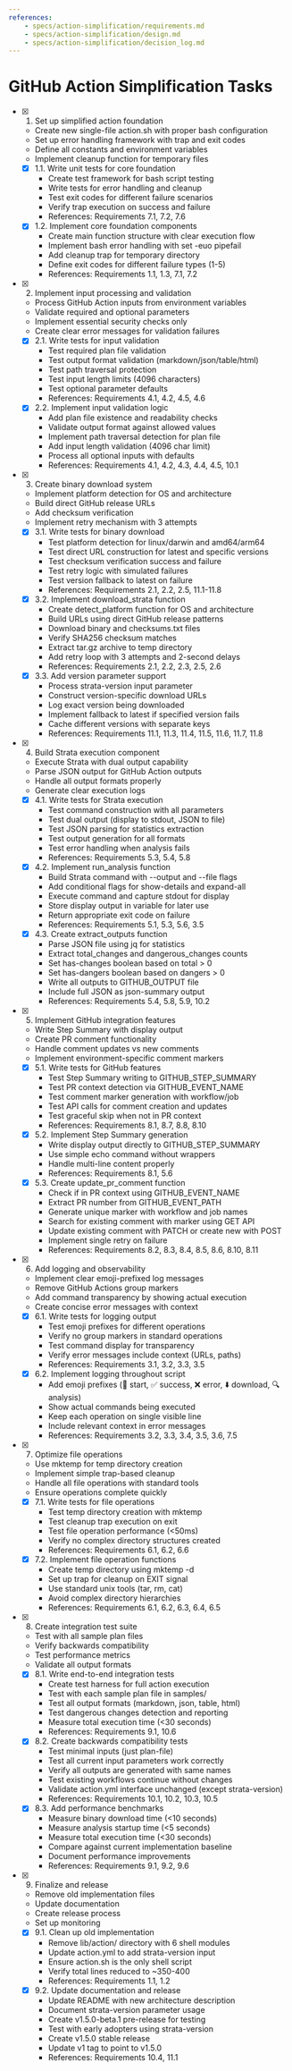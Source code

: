 ```yaml
---
references:
    - specs/action-simplification/requirements.md
    - specs/action-simplification/design.md
    - specs/action-simplification/decision_log.md
---
```

# GitHub Action Simplification Tasks

- [x] 1. Set up simplified action foundation
  - Create new single-file action.sh with proper bash configuration
  - Set up error handling framework with trap and exit codes
  - Define all constants and environment variables
  - Implement cleanup function for temporary files
  - [x] 1.1. Write unit tests for core foundation
    - Create test framework for bash script testing
    - Write tests for error handling and cleanup
    - Test exit codes for different failure scenarios
    - Verify trap execution on success and failure
    - References: Requirements 7.1, 7.2, 7.6
  - [x] 1.2. Implement core foundation components
    - Create main function structure with clear execution flow
    - Implement bash error handling with set -euo pipefail
    - Add cleanup trap for temporary directory
    - Define exit codes for different failure types (1-5)
    - References: Requirements 1.1, 1.3, 7.1, 7.2

- [x] 2. Implement input processing and validation
  - Process GitHub Action inputs from environment variables
  - Validate required and optional parameters
  - Implement essential security checks only
  - Create clear error messages for validation failures
  - [x] 2.1. Write tests for input validation
    - Test required plan file validation
    - Test output format validation (markdown/json/table/html)
    - Test path traversal protection
    - Test input length limits (4096 characters)
    - Test optional parameter defaults
    - References: Requirements 4.1, 4.2, 4.5, 4.6
  - [x] 2.2. Implement input validation logic
    - Add plan file existence and readability checks
    - Validate output format against allowed values
    - Implement path traversal detection for plan file
    - Add input length validation (4096 char limit)
    - Process all optional inputs with defaults
    - References: Requirements 4.1, 4.2, 4.3, 4.4, 4.5, 10.1

- [x] 3. Create binary download system
  - Implement platform detection for OS and architecture
  - Build direct GitHub release URLs
  - Add checksum verification
  - Implement retry mechanism with 3 attempts
  - [x] 3.1. Write tests for binary download
    - Test platform detection for linux/darwin and amd64/arm64
    - Test direct URL construction for latest and specific versions
    - Test checksum verification success and failure
    - Test retry logic with simulated failures
    - Test version fallback to latest on failure
    - References: Requirements 2.1, 2.2, 2.5, 11.1-11.8
  - [x] 3.2. Implement download_strata function
    - Create detect_platform function for OS and architecture
    - Build URLs using direct GitHub release patterns
    - Download binary and checksums.txt files
    - Verify SHA256 checksum matches
    - Extract tar.gz archive to temp directory
    - Add retry loop with 3 attempts and 2-second delays
    - References: Requirements 2.1, 2.2, 2.3, 2.5, 2.6
  - [x] 3.3. Add version parameter support
    - Process strata-version input parameter
    - Construct version-specific download URLs
    - Log exact version being downloaded
    - Implement fallback to latest if specified version fails
    - Cache different versions with separate keys
    - References: Requirements 11.1, 11.3, 11.4, 11.5, 11.6, 11.7, 11.8

- [x] 4. Build Strata execution component
  - Execute Strata with dual output capability
  - Parse JSON output for GitHub Action outputs
  - Handle all output formats properly
  - Generate clear execution logs
  - [x] 4.1. Write tests for Strata execution
    - Test command construction with all parameters
    - Test dual output (display to stdout, JSON to file)
    - Test JSON parsing for statistics extraction
    - Test output generation for all formats
    - Test error handling when analysis fails
    - References: Requirements 5.3, 5.4, 5.8
  - [x] 4.2. Implement run_analysis function
    - Build Strata command with --output and --file flags
    - Add conditional flags for show-details and expand-all
    - Execute command and capture stdout for display
    - Store display output in variable for later use
    - Return appropriate exit code on failure
    - References: Requirements 5.1, 5.3, 5.6, 3.5
  - [x] 4.3. Create extract_outputs function
    - Parse JSON file using jq for statistics
    - Extract total_changes and dangerous_changes counts
    - Set has-changes boolean based on total > 0
    - Set has-dangers boolean based on dangers > 0
    - Write all outputs to GITHUB_OUTPUT file
    - Include full JSON as json-summary output
    - References: Requirements 5.4, 5.8, 5.9, 10.2

- [x] 5. Implement GitHub integration features
  - Write Step Summary with display output
  - Create PR comment functionality
  - Handle comment updates vs new comments
  - Implement environment-specific comment markers
  - [x] 5.1. Write tests for GitHub features
    - Test Step Summary writing to GITHUB_STEP_SUMMARY
    - Test PR context detection via GITHUB_EVENT_NAME
    - Test comment marker generation with workflow/job
    - Test API calls for comment creation and updates
    - Test graceful skip when not in PR context
    - References: Requirements 8.1, 8.7, 8.8, 8.10
  - [x] 5.2. Implement Step Summary generation
    - Write display output directly to GITHUB_STEP_SUMMARY
    - Use simple echo command without wrappers
    - Handle multi-line content properly
    - References: Requirements 8.1, 5.6
  - [x] 5.3. Create update_pr_comment function
    - Check if in PR context using GITHUB_EVENT_NAME
    - Extract PR number from GITHUB_EVENT_PATH
    - Generate unique marker with workflow and job names
    - Search for existing comment with marker using GET API
    - Update existing comment with PATCH or create new with POST
    - Implement single retry on failure
    - References: Requirements 8.2, 8.3, 8.4, 8.5, 8.6, 8.10, 8.11

- [x] 6. Add logging and observability
  - Implement clear emoji-prefixed log messages
  - Remove GitHub Actions group markers
  - Add command transparency by showing actual execution
  - Create concise error messages with context
  - [x] 6.1. Write tests for logging output
    - Test emoji prefixes for different operations
    - Verify no group markers in standard operations
    - Test command display for transparency
    - Verify error messages include context (URLs, paths)
    - References: Requirements 3.1, 3.2, 3.3, 3.5
  - [x] 6.2. Implement logging throughout script
    - Add emoji prefixes (🚀 start, ✅ success, ❌ error, ⬇️ download, 🔍 analysis)
    - Show actual commands being executed
    - Keep each operation on single visible line
    - Include relevant context in error messages
    - References: Requirements 3.2, 3.3, 3.4, 3.5, 3.6, 7.5

- [x] 7. Optimize file operations
  - Use mktemp for temp directory creation
  - Implement simple trap-based cleanup
  - Handle all file operations with standard tools
  - Ensure operations complete quickly
  - [x] 7.1. Write tests for file operations
    - Test temp directory creation with mktemp
    - Test cleanup trap execution on exit
    - Test file operation performance (<50ms)
    - Verify no complex directory structures created
    - References: Requirements 6.1, 6.2, 6.6
  - [x] 7.2. Implement file operation functions
    - Create temp directory using mktemp -d
    - Set up trap for cleanup on EXIT signal
    - Use standard unix tools (tar, rm, cat)
    - Avoid complex directory hierarchies
    - References: Requirements 6.1, 6.2, 6.3, 6.4, 6.5

- [x] 8. Create integration test suite
  - Test with all sample plan files
  - Verify backwards compatibility
  - Test performance metrics
  - Validate all output formats
  - [x] 8.1. Write end-to-end integration tests
    - Create test harness for full action execution
    - Test with each sample plan file in samples/
    - Test all output formats (markdown, json, table, html)
    - Test dangerous changes detection and reporting
    - Measure total execution time (<30 seconds)
    - References: Requirements 9.1, 10.6
  - [x] 8.2. Create backwards compatibility tests
    - Test minimal inputs (just plan-file)
    - Test all current input parameters work correctly
    - Verify all outputs are generated with same names
    - Test existing workflows continue without changes
    - Validate action.yml interface unchanged (except strata-version)
    - References: Requirements 10.1, 10.2, 10.3, 10.5
  - [x] 8.3. Add performance benchmarks
    - Measure binary download time (<10 seconds)
    - Measure analysis startup time (<5 seconds)
    - Measure total execution time (<30 seconds)
    - Compare against current implementation baseline
    - Document performance improvements
    - References: Requirements 9.1, 9.2, 9.6

- [x] 9. Finalize and release
  - Remove old implementation files
  - Update documentation
  - Create release process
  - Set up monitoring
  - [x] 9.1. Clean up old implementation
    - Remove lib/action/ directory with 6 shell modules
    - Update action.yml to add strata-version input
    - Ensure action.sh is the only shell script
    - Verify total lines reduced to ~350-400
    - References: Requirements 1.1, 1.2
  - [x] 9.2. Update documentation and release
    - Update README with new architecture description
    - Document strata-version parameter usage
    - Create v1.5.0-beta.1 pre-release for testing
    - Test with early adopters using strata-version
    - Create v1.5.0 stable release
    - Update v1 tag to point to v1.5.0
    - References: Requirements 10.4, 11.1
